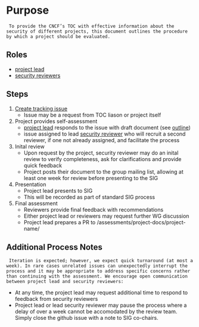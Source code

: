 # Purpose

     To provide the CNCF’s TOC with effective information about the security of different projects, this document outlines the procedure by which a project should be evaluated.

## Roles

* [project lead](project-lead.md)
* [security reviewers](security-reviewer.md)

## Steps

1. [Create tracking issue](https://github.com/cncf/sig-security/issues/new?assignees=&labels=assessment&template=security-assessment.md&title=%5BAssessment%5D+Project+Name)
   * Issue may be a request from TOC liason or project itself
2. Project provides self-assessment
   * [project lead](project-lead.md) responds to the issue with draft document (see [outline](outline.md))
   * issue assigned to lead [security reviewer](security-reviewer.md) who will recruit a second reviewer, if one not already assigned, and facilitate the process
3. Inital review
   * Upon request by the project, security reviewer may do an inital review to verify completeness, ask for clarifications and provide quick feedback
   * Project posts their document to the group mailing list, allowing at least one week for review before presenting to the SIG
4. Presentation
   * Project lead presents to SIG
   * This will be recorded as part of standard SIG process
5. Final assessment
   * Reviewers provide final feedback with recommendations
   * Either project lead or reviewers may request further WG discussion
   * Project lead prepares a PR to /assessments/project-docs/project-name/

## Additional Process Notes

     Iteration is expected; however, we expect quick turnaround (at most a week). In rare cases unrelated issues can unexpectedly interrupt the process and it may be appropriate to address specific concerns rather than continuing with the assessment. We encourage open communication between project lead and security reviewers:
* At any time, the project lead may request additional time to respond   to feedback from security reviewers
* Project lead or lead security reviewer may pause the process where a delay of over a week cannot be accomodated by the review team. Simply close the github issue with a note to SIG co-chairs.


